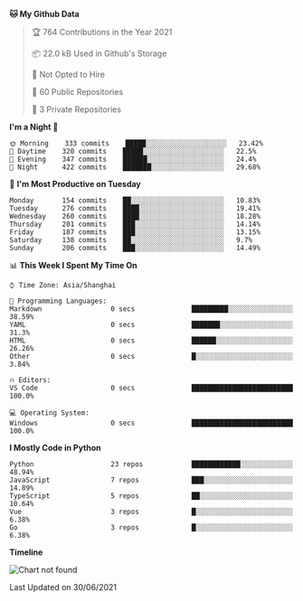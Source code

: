 <!--START_SECTION:waka-->
**🐱 My Github Data** 

> 🏆 764 Contributions in the Year 2021
 > 
> 📦 22.0 kB Used in Github's Storage 
 > 
> 🚫 Not Opted to Hire
 > 
> 📜 60 Public Repositories 
 > 
> 🔑 3 Private Repositories  
 > 
**I'm a Night 🦉** 

```text
🌞 Morning    333 commits    █████░░░░░░░░░░░░░░░░░░░░   23.42% 
🌆 Daytime    320 commits    █████░░░░░░░░░░░░░░░░░░░░   22.5% 
🌃 Evening    347 commits    ██████░░░░░░░░░░░░░░░░░░░   24.4% 
🌙 Night      422 commits    ███████░░░░░░░░░░░░░░░░░░   29.68%

```
📅 **I'm Most Productive on Tuesday** 

```text
Monday       154 commits    ██░░░░░░░░░░░░░░░░░░░░░░░   10.83% 
Tuesday      276 commits    ████░░░░░░░░░░░░░░░░░░░░░   19.41% 
Wednesday    260 commits    ████░░░░░░░░░░░░░░░░░░░░░   18.28% 
Thursday     201 commits    ███░░░░░░░░░░░░░░░░░░░░░░   14.14% 
Friday       187 commits    ███░░░░░░░░░░░░░░░░░░░░░░   13.15% 
Saturday     138 commits    ██░░░░░░░░░░░░░░░░░░░░░░░   9.7% 
Sunday       206 commits    ███░░░░░░░░░░░░░░░░░░░░░░   14.49%

```


📊 **This Week I Spent My Time On** 

```text
⌚︎ Time Zone: Asia/Shanghai

💬 Programming Languages: 
Markdown                 0 secs              █████████░░░░░░░░░░░░░░░░   38.59% 
YAML                     0 secs              ███████░░░░░░░░░░░░░░░░░░   31.3% 
HTML                     0 secs              ██████░░░░░░░░░░░░░░░░░░░   26.26% 
Other                    0 secs              █░░░░░░░░░░░░░░░░░░░░░░░░   3.84%

🔥 Editors: 
VS Code                  0 secs              █████████████████████████   100.0%

💻 Operating System: 
Windows                  0 secs              █████████████████████████   100.0%

```

**I Mostly Code in Python** 

```text
Python                   23 repos            ████████████░░░░░░░░░░░░░   48.94% 
JavaScript               7 repos             ███░░░░░░░░░░░░░░░░░░░░░░   14.89% 
TypeScript               5 repos             ██░░░░░░░░░░░░░░░░░░░░░░░   10.64% 
Vue                      3 repos             █░░░░░░░░░░░░░░░░░░░░░░░░   6.38% 
Go                       3 repos             █░░░░░░░░░░░░░░░░░░░░░░░░   6.38%

```


**Timeline**

![Chart not found](https://raw.githubusercontent.com/Trim21/Trim21/master/charts/bar_graph.png) 


 Last Updated on 30/06/2021
<!--END_SECTION:waka-->
